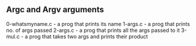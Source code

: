 ## Argc and Argv arguments
0-whatsmyname.c - a prog that prints its name
1-args.c - a prog that prints no. of args passed
2-args.c - a prog that prints all the args passed to it
3-mul.c - a prog that takes two args and prints their product
